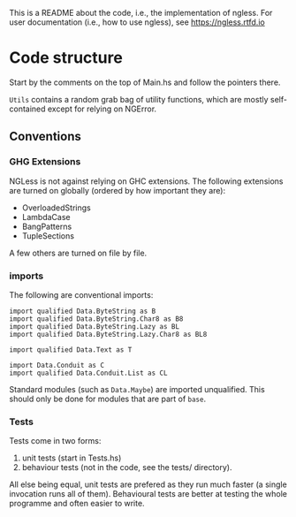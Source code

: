 This is a README about the code, i.e., the implementation of ngless. For user
documentation (i.e., how to use ngless), see https://ngless.rtfd.io


# Code structure

Start by the comments on the top of Main.hs and follow the pointers there.

`Utils` contains a random grab bag of utility functions, which are mostly
self-contained except for relying on NGError.

## Conventions


### GHG Extensions

NGLess is not against relying on GHC extensions. The following extensions are
turned on globally (ordered by how important they are):

 - OverloadedStrings
 - LambdaCase
 - BangPatterns
 - TupleSections

A few others are turned on file by file.

### imports

The following are conventional imports:

    import qualified Data.ByteString as B
    import qualified Data.ByteString.Char8 as B8
    import qualified Data.ByteString.Lazy as BL
    import qualified Data.ByteString.Lazy.Char8 as BL8

    import qualified Data.Text as T

    import Data.Conduit as C
    import qualified Data.Conduit.List as CL

Standard modules (such as `Data.Maybe`) are imported unqualified. This should
only be done for modules that are part of ``base``.


### Tests

Tests come in two forms:

1. unit tests (start in Tests.hs)
2. behaviour tests (not in the code, see the tests/ directory).

All else being equal, unit tests are prefered as they run much faster (a single
invocation runs all of them). Behavioural tests are better at testing the whole
programme and often easier to write.

